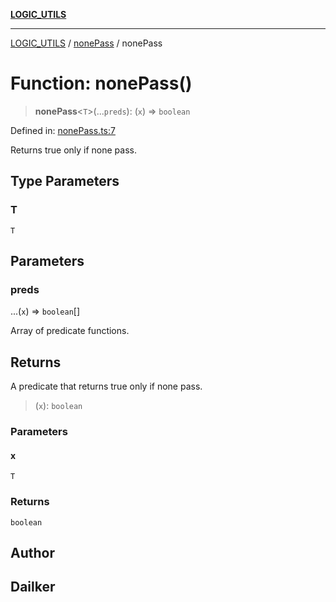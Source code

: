 [**LOGIC_UTILS**](../../README.md)

***

[LOGIC_UTILS](../../README.md) / [nonePass](../README.md) / nonePass

# Function: nonePass()

> **nonePass**\<`T`\>(...`preds`): (`x`) => `boolean`

Defined in: [nonePass.ts:7](https://github.com/dailker/everyutil/blob/fb6c9c837496f567cf7883b581cd27d1c9507ebe/src/logic/nonePass.ts#L7)

Returns true only if none pass.

## Type Parameters

### T

`T`

## Parameters

### preds

...(`x`) => `boolean`[]

Array of predicate functions.

## Returns

A predicate that returns true only if none pass.

> (`x`): `boolean`

### Parameters

#### x

`T`

### Returns

`boolean`

## Author

## Dailker
